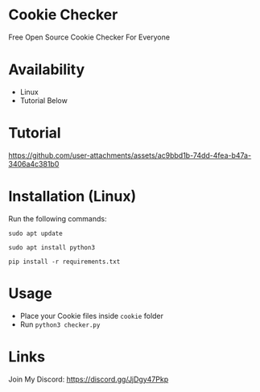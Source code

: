 # Cookie Checker
Free Open Source Cookie Checker For Everyone

# Availability
- Linux
- Tutorial Below

# Tutorial



https://github.com/user-attachments/assets/ac9bbd1b-74dd-4fea-b47a-3406a4c381b0



# Installation (Linux)

Run the following commands:

```sudo apt update```

```sudo apt install python3```

```pip install -r requirements.txt```

# Usage
- Place your Cookie files inside `cookie` folder
- Run `python3 checker.py`

# Links
Join My Discord: https://discord.gg/JjDgy47Pkp
